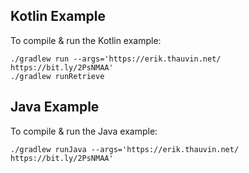 ## Kotlin Example
To compile & run the Kotlin example:

```text
./gradlew run --args='https://erik.thauvin.net/ https://bit.ly/2PsNMAA'
./gradlew runRetrieve
```

## Java Example

To compile & run the Java example:

```text
./gradlew runJava --args='https://erik.thauvin.net/ https://bit.ly/2PsNMAA'
```
